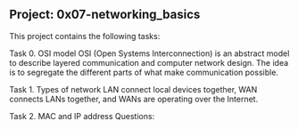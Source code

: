 Project: 0x07-networking_basics
----------------------------------------------------------------
This project contains the following tasks:

Task 0. OSI model
OSI (Open Systems Interconnection) is an abstract model to describe layered communication and computer network design. The idea is to segregate the different parts of what make communication possible.

Task 1. Types of network
LAN connect local devices together, WAN connects LANs together, and WANs are operating over the Internet.

Task 2. MAC and IP address
Questions:
